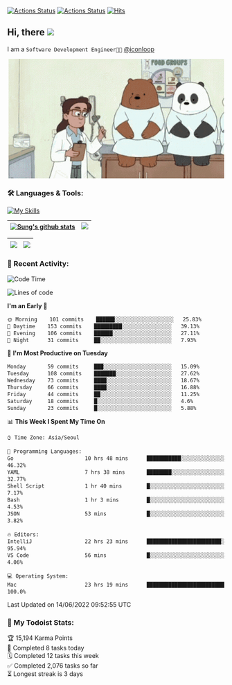 
[![Actions Status](https://github.com/ddok2/ddok2/workflows/Todoist%20Readme/badge.svg)](https://github.com/ddok2/ddok2/actions)
[![Actions Status](https://github.com/ddok2/ddok2/workflows/wakatime-stats/badge.svg)](https://github.com/ddok2/ddok2/actions)
[![Hits](https://hits.seeyoufarm.com/api/count/incr/badge.svg?url=https%3A%2F%2Fgithub.com%2Fddok2&count_bg=%23FF9595&title_bg=%23555555&icon=github.svg&icon_color=%23FFFFFF&title=hits&edge_flat=false)](https://hits.seeyoufarm.com)

<!-- ![visitors](https://visitor-badge.laobi.icu/badge?page_id=ddok2.ddok2) -->
## Hi, there <img src="https://raw.githubusercontent.com/MartinHeinz/MartinHeinz/master/wave.gif" width="3%">

I am a `Software Development Engineer🧑‍💻` [@iconloop](https://github.com/iconloop)


<p align="center">
    <img align="center" alt="GIF" src="img/debugging.gif" />
</p>


### 🛠 Languages & Tools:

[![My Skills](https://skillicons.dev/icons?i=go,js,ts,py,express,react,svelte,jquery,pug,mongodb,mysql,redis,aws,docker,kubernetes)](https://skillicons.dev)


| <a href="https://github.com/ddok2"><img align="center" src="https://github-readme-stats.vercel.app/api?username=ddok2&show_icons=true&include_all_commits=true&count_private=true&theme=buefy&hide_border=true" alt="Sung's github stats" /></a> | <a href="https://github.com/ddok2"><img src="http://github-readme-streak-stats.herokuapp.com?user=ddok2&hide_border=true" /></a> |
| ------------- |------------- |


| <a href="https://github.com/ddok2"><img align="center" src="https://github-readme-stats.vercel.app/api/top-langs/?username=ddok2&theme=buefy&hide=html,css&hide_border=true width=50%" /></a> | <a href="https://github.com/ddok2"><img align="center" src="https://activity-graph.herokuapp.com/graph?username=ddok2&theme=github&hide_border=true" height="250" /></a> |
| ------------- |--------------------------------------------------------------------------------------------------------------------------------------------------------------------------|


<!-- <details open>
    <summary>📈 My GitHub Stats</summary>
    <p align="center">
        <a href="https://github.com/ddok2">
            <img align="center" src="https://github-readme-stats.vercel.app/api?username=ddok2&show_icons=true&include_all_commits=true&count_private=true&theme=buefy&hide_border=true" alt="Sung's github stats" />
        </a>
    </p>
</details>
<details>
    <summary>💬 Top Languages</summary>
    <p align="center"> 
        <a href="https://github.com/ddok2">
            <img align="center" src="https://github-readme-stats.vercel.app/api/top-langs/?username=ddok2&layout=compact&theme=buefy&hide=html,css&hide_border=true" />
        </a>
    </p>
</details> -->


### 🌈 Recent Activity:
<!--START_SECTION:waka-->
![Code Time](http://img.shields.io/badge/Code%20Time-0%20secs-blue)

![Lines of code](https://img.shields.io/badge/From%20Hello%20World%20I%27ve%20Written-272%20Thousand%20lines%20of%20code-blue)

**I'm an Early 🐤** 

```text
🌞 Morning    101 commits    ██████░░░░░░░░░░░░░░░░░░░   25.83% 
🌆 Daytime    153 commits    █████████░░░░░░░░░░░░░░░░   39.13% 
🌃 Evening    106 commits    ██████░░░░░░░░░░░░░░░░░░░   27.11% 
🌙 Night      31 commits     ██░░░░░░░░░░░░░░░░░░░░░░░   7.93%

```
📅 **I'm Most Productive on Tuesday** 

```text
Monday       59 commits     ███░░░░░░░░░░░░░░░░░░░░░░   15.09% 
Tuesday      108 commits    ███████░░░░░░░░░░░░░░░░░░   27.62% 
Wednesday    73 commits     ████░░░░░░░░░░░░░░░░░░░░░   18.67% 
Thursday     66 commits     ████░░░░░░░░░░░░░░░░░░░░░   16.88% 
Friday       44 commits     ██░░░░░░░░░░░░░░░░░░░░░░░   11.25% 
Saturday     18 commits     █░░░░░░░░░░░░░░░░░░░░░░░░   4.6% 
Sunday       23 commits     █░░░░░░░░░░░░░░░░░░░░░░░░   5.88%

```


📊 **This Week I Spent My Time On** 

```text
⌚︎ Time Zone: Asia/Seoul

💬 Programming Languages: 
Go                       10 hrs 48 mins      ███████████░░░░░░░░░░░░░░   46.32% 
YAML                     7 hrs 38 mins       ████████░░░░░░░░░░░░░░░░░   32.77% 
Shell Script             1 hr 40 mins        █░░░░░░░░░░░░░░░░░░░░░░░░   7.17% 
Bash                     1 hr 3 mins         █░░░░░░░░░░░░░░░░░░░░░░░░   4.53% 
JSON                     53 mins             █░░░░░░░░░░░░░░░░░░░░░░░░   3.82%

🔥 Editors: 
IntelliJ                 22 hrs 23 mins      ████████████████████████░   95.94% 
VS Code                  56 mins             █░░░░░░░░░░░░░░░░░░░░░░░░   4.06%

💻 Operating System: 
Mac                      23 hrs 19 mins      █████████████████████████   100.0%

```


 Last Updated on 14/06/2022 09:52:55 UTC
<!--END_SECTION:waka-->

### 🚧 My Todoist Stats:
<!-- TODO-IST:START -->
🏆  15,194 Karma Points           
🌸  Completed 8 tasks today           
🗓  Completed 12 tasks this week           
✅  Completed 2,076 tasks so far           
⏳  Longest streak is 3 days
<!-- TODO-IST:END -->

